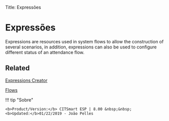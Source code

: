 Title: Expressões

# Expressões

Expressions are resources used in system flows to allow the construction of several scenarios, in addition, expressions can also be used to configure different status of an attendance flow.

## Related

[Expressions Creator][1]  

[Flows][2]

[1]:/pt-br/citsmart-esp-8/platform-administration/flow-maintenance/expressions-creator.html
[2]:/pt-br/citsmart-esp-8/platform-administration/flow-maintenance/flows.html


!!! tip "Sobre"

    <b>Product/Version:</b> CITSmart ESP | 8.00 &nbsp;&nbsp;
    <b>Updated:</b>01/22/2019 - João Pelles  